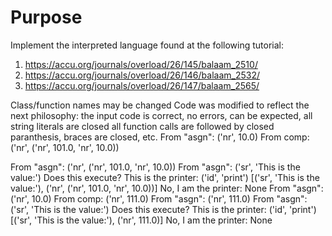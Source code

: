 # Purpose
Implement the interpreted language found at the following tutorial:
1. https://accu.org/journals/overload/26/145/balaam_2510/
2. https://accu.org/journals/overload/26/146/balaam_2532/
3. https://accu.org/journals/overload/26/147/balaam_2565/

Class/function names may be changed 
Code was modified to reflect the next philosophy: the input code is correct, no errors, can be expected, all string literals are closed
 all function calls are followed by closed paranthesis, braces are closed, etc. 
From "asgn": ('nr', 10.0)
From comp: ('nr', ('nr', 101.0, 'nr', 10.0)) 
<!--
This part of the output is wrong, it should become another value
But, no the two numbers aren't added to make '111', the two tuples get concatenated
It's likely that there is an implementation mistake somewhere

-->
From "asgn": ('nr', ('nr', 101.0, 'nr', 10.0))
From "asgn": ('sr', 'This is the value:')
Does this execute?
This is the printer: ('id', 'print') [('sr', 'This is the value:'), ('nr', ('nr', 101.0, 'nr', 10.0))]
No, I am the printer: None
From "asgn": ('nr', 10.0)
From comp: ('nr', 111.0)
From "asgn": ('nr', 111.0)
From "asgn": ('sr', 'This is the value:')
Does this execute?
This is the printer: ('id', 'print') [('sr', 'This is the value:'), ('nr', 111.0)]
No, I am the printer: None
